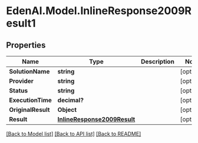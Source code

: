 # EdenAI.Model.InlineResponse2009Result1
## Properties

Name | Type | Description | Notes
------------ | ------------- | ------------- | -------------
**SolutionName** | **string** |  | [optional] 
**Provider** | **string** |  | [optional] 
**Status** | **string** |  | [optional] 
**ExecutionTime** | **decimal?** |  | [optional] 
**OriginalResult** | **Object** |  | [optional] 
**Result** | [**InlineResponse2009Result**](InlineResponse2009Result.md) |  | [optional] 

[[Back to Model list]](../README.md#documentation-for-models) [[Back to API list]](../README.md#documentation-for-api-endpoints) [[Back to README]](../README.md)

